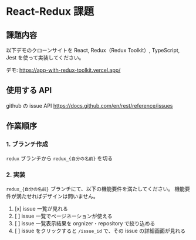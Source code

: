 # React-Redux 課題

## 課題内容

以下デモのクローンサイトを React, Redux（Redux Toolkit）, TypeScript, Jest を使って実装してください。

デモ: https://app-with-redux-toolkit.vercel.app/

## 使用する API

github の issue API
https://docs.github.com/en/rest/reference/issues

## 作業順序

### 1. ブランチ作成

`redux` ブランチから `redux_{自分の名前}` を切る

### 2. 実装

`redux_{自分の名前}` ブランチにて、以下の機能要件を満たしてください。
機能要件が満たせればデザインは問いません。

1. [x] issue 一覧が見れる
2. [ ] issue 一覧でページネーションが使える
3. [ ] issue 一覧表示結果を orgnizer・repository で絞り込める
4. [ ] issue をクリックすると `/issue_id` で、その issue の詳細画面が見れる
